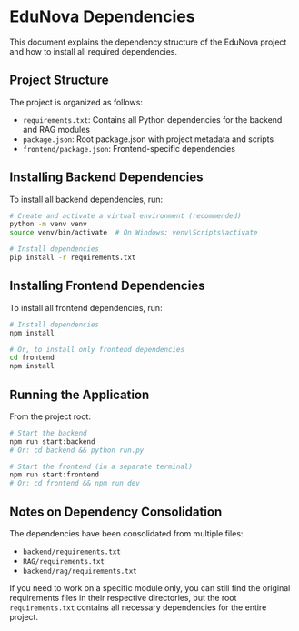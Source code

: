 # EduNova Dependencies

This document explains the dependency structure of the EduNova project and how to install all required dependencies.

## Project Structure

The project is organized as follows:

- `requirements.txt`: Contains all Python dependencies for the backend and RAG modules
- `package.json`: Root package.json with project metadata and scripts
- `frontend/package.json`: Frontend-specific dependencies

## Installing Backend Dependencies

To install all backend dependencies, run:

```bash
# Create and activate a virtual environment (recommended)
python -m venv venv
source venv/bin/activate  # On Windows: venv\Scripts\activate

# Install dependencies
pip install -r requirements.txt
```

## Installing Frontend Dependencies

To install all frontend dependencies, run:

```bash
# Install dependencies
npm install

# Or, to install only frontend dependencies
cd frontend
npm install
```

## Running the Application

From the project root:

```bash
# Start the backend
npm run start:backend
# Or: cd backend && python run.py

# Start the frontend (in a separate terminal)
npm run start:frontend
# Or: cd frontend && npm run dev
```

## Notes on Dependency Consolidation

The dependencies have been consolidated from multiple files:
- `backend/requirements.txt`
- `RAG/requirements.txt`
- `backend/rag/requirements.txt`

If you need to work on a specific module only, you can still find the original requirements files in their respective directories, but the root `requirements.txt` contains all necessary dependencies for the entire project. 